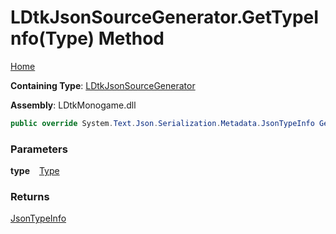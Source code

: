 # LDtkJsonSourceGenerator\.GetTypeInfo\(Type\) Method

[Home](../../../README.md)

**Containing Type**: [LDtkJsonSourceGenerator](../README.md)

**Assembly**: LDtkMonogame\.dll

```csharp
public override System.Text.Json.Serialization.Metadata.JsonTypeInfo GetTypeInfo(Type type)
```

### Parameters

**type** &ensp; [Type](https://docs.microsoft.com/en-us/dotnet/api/system.type)

### Returns

[JsonTypeInfo](https://docs.microsoft.com/en-us/dotnet/api/system.text.json.serialization.metadata.jsontypeinfo)

